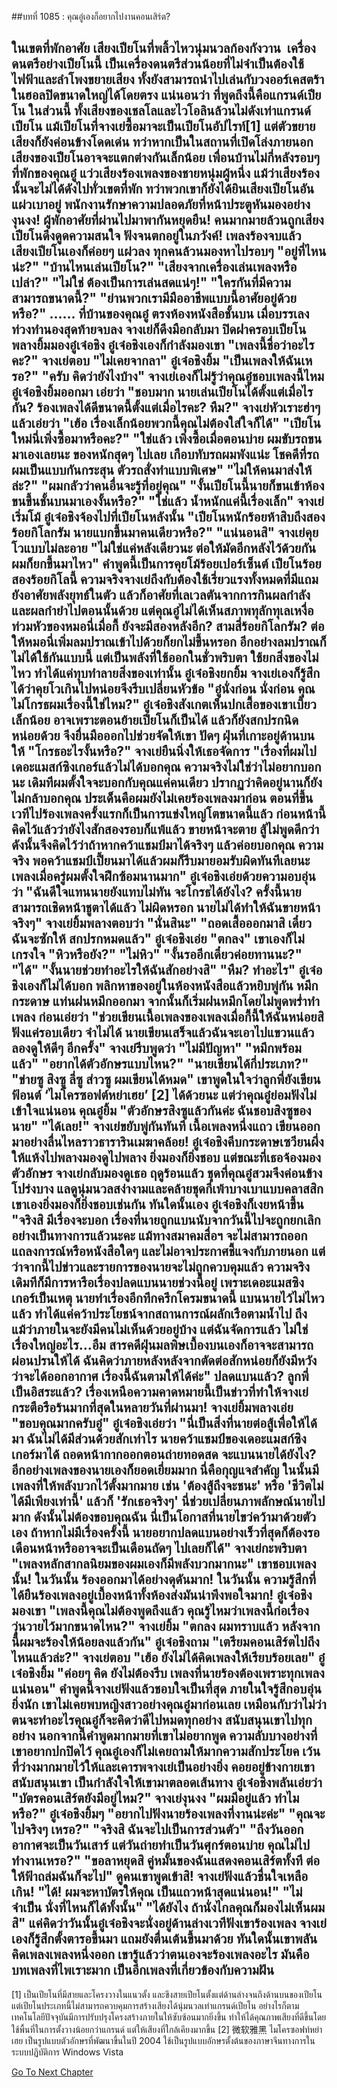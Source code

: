 ##บทที่ 1085 : คุณอู๋เองก็อยากไปงานคอนเสิร์ต?

ในเขตที่พักอาศัย
เสียงเปียโนที่พลิ้วไหวนุ่มนวลก้องกังวาน
 เครื่องดนตรีอย่างเปียโนนี้ เป็นเครื่องดนตรีส่วนน้อยที่ไม่จำเป็นต้องใช้ไฟฟ้าและลำโพงขยายเสียง ทั้งยังสามารถนำไปเล่นกับวงออร์เคสตร้าในฮอลปิดขนาดใหญ่ได้โดยตรง แน่นอนว่า ที่พูดถึงนี้คือแกรนด์เปียโน ในส่วนนี้ ทั้งเสียงของเชลโลและไวโอลินล้วนไม่ดังเท่าแกรนด์เปียโน แม้เปียโนที่จางเย่ซื้อมาจะเป็นเปียโนอัปไรท์[1] แต่ตัวขยายเสียงก็ยังค่อนข้างโดดเด่น ทว่าหากเป็นในสถานที่เปิดโล่งภายนอก เสียงของเปียโนอาจจะแตกต่างกันเล็กน้อย
เพื่อนบ้านไม่กี่หลังรอบๆ ที่พักของคุณอู๋ แว่วเสียงร้องเพลงของชายหนุ่มผู้หนึ่ง แม้ว่าเสียงร้องนั้นจะไม่ได้ดังไปทั่วเขตที่พัก ทว่าพวกเขาก็ยังได้ยินเสียงเปียโนอันแผ่วเบาอยู่
พนักงานรักษาความปลอดภัยที่หน้าประตูหันมองอย่างงุนงง!
ผู้พักอาศัยที่ผ่านไปมาพากันหยุดยืน!
คนมากมายล้วนถูกเสียงเปียโนดึงดูดความสนใจ ฟังจนตกอยู่ในภวังค์!
เพลงร้องจบแล้ว
เสียงเปียโนเองก็ค่อยๆ แผ่วลง
ทุกคนล้วนมองหาไปรอบๆ
"อยู่ที่ไหนน่ะ?"
"บ้านไหนเล่นเปียโน?"
"เสียงจากเครื่องเล่นเพลงหรือเปล่า?"
"ไม่ใช่ ต้องเป็นการเล่นสดแน่ๆ!"
"ใครกันที่มีความสามารถขนาดนี้?"
"ย่านพวกเรามีมืออาชีพแบบนี้อาศัยอยู่ด้วยหรือ?"
……
ที่บ้านของคุณอู๋
ตรงห้องหนังสือชั้นบน
เมื่อบรรเลงท่วงทำนองสุดท้ายจบลง จางเย่ก็ดึงมือกลับมา ปิดฝาครอบเปียโน พลางยิ้มมองอู๋เจ๋อชิง
อู๋เจ๋อชิงเองก็กำลังมองเขา "เพลงนี้ชื่อว่าอะไรคะ?"
จางเย่ตอบ "ไม่เคยจากลา"
อู๋เจ๋อชิงยิ้ม "เป็นเพลงให้ฉันเหรอ?"
"ครับ คิดว่ายังไงบ้าง" จางเย่เองก็ไม่รู้ว่าคุณอู๋ชอบเพลงนี้ไหม
อู๋เจ๋อชิงยิ้มออกมา เอ่ยว่า "ชอบมาก นายเล่นเปียโนได้ตั้งแต่เมื่อไรกัน? ร้องเพลงได้ดีขนาดนี้ตั้งแต่เมื่อไรคะ? หืม?"
จางเย่หัวเราะฮ่าๆ แล้วเอ่ยว่า "เฮ้อ เรื่องเล็กน้อยพวกนี้คุณไม่ต้องใส่ใจก็ได้"
"เปียโนใหม่นี่เพิ่งซื้อมาหรือคะ?"
"ใช่แล้ว เพิ่งซื้อเมื่อตอนบ่าย ผมขับรถขนมาเองเลยนะ ของหนักสุดๆ ไปเลย เกือบทับรถผมพังแน่ะ โชคดีที่รถผมเป็นแบบกันกระสุน ตัวรถสั่งทำแบบพิเศษ"
"ไม่ให้คนมาส่งให้ล่ะ?"
"ผมกลัวว่าคนอื่นจะรู้ที่อยู่คุณ"
"งั้นเปียโนนี้นายก็ขนเข้าห้อง ขนขึ้นชั้นบนมาเองงั้นหรือ?"
"ใช่แล้ว น้ำหนักแค่นี้เรื่องเล็ก"
จางเย่เริ่มโม้
อู๋เจ๋อชิงจ้องไปที่เปียโนหลังนั้น "เปียโนหนักร้อยห้าสิบถึงสองร้อยกิโลกรัม นายแบกขึ้นมาคนเดียวหรือ?"
"แน่นอนสิ" จางเย่คุยโวแบบไม่ละอาย "ไม่ใช่แค่หลังเดียวนะ ต่อให้มัดอีกหลังไว้ด้วยกันผมก็ยกขึ้นมาไหว" คำพูดนี้เป็นการคุยโม้ร้อยเปอร์เซ็นต์
เปียโนร้อยสองร้อยกิโลนี้ ความจริงจางเย่ถึงกับต้องใช้เรี่ยวแรงทั้งหมดที่มีแถมยังอาศัยพลังยุทธ์ในตัว แล้วก็อาศัยที่เลเวลตันจากการกินผลกำลังและผลกำยำไปตอนนั้นด้วย แต่คุณอู๋ไม่ได้เห็นสภาพทุลักทุเลเหงื่อท่วมหัวของหมอนี่เมื่อกี้ ยังจะมีสองหลังอีก? สามสี่ร้อยกิโลกรัม? ต่อให้หมอนี่เพิ่มลมปราณเข้าไปด้วยก็ยกไม่ขึ้นหรอก อีกอย่างลมปราณก็ไม่ได้ใช้กันแบบนี้ แต่เป็นพลังที่ใช้ออกในชั่วพริบตา ใช้ยกสิ่งของไม่ไหว ทำได้แค่ทุบทำลายสิ่งของเท่านั้น
อู๋เจ๋อชิงยกยิ้ม
จางเย่เองก็รู้สึกได้ว่าคุยโวเกินไปหน่อยจึงรีบเปลี่ยนหัวข้อ "อู๋นั่งก่อน นั่งก่อน คุณไม่โกรธผมเรื่องนี้ใช่ไหม?"
อู๋เจ๋อชิงสังเกตเห็นปกเสื้อของเขาเบี้ยวเล็กน้อย อาจเพราะตอนย้ายเปียโนก็เป็นได้ แล้วก็ยังสกปรกนิดหน่อยด้วย จึงยื่นมือออกไปช่วยจัดให้เขา ปัดๆ ฝุ่นที่เกาะอยู่ด้านบนให้ "โกรธอะไรงั้นหรือ?"
จางเย่ยืนนิ่งให้เธอจัดการ "เรื่องที่ผมไปเดอะแมสก์ซิงเกอร์แล้วไม่ได้บอกคุณ ความจริงไม่ใช่ว่าไม่อยากบอกนะ เดิมทีผมตั้งใจจะบอกกับคุณแค่คนเดียว ปรากฏว่าคิดอยู่นานก็ยังไม่กล้าบอกคุณ ประเด็นคือผมยังไม่เคยร้องเพลงมาก่อน ตอนที่ขึ้นเวทีไปร้องเพลงครั้งแรกก็เป็นการแข่งใหญ่โตขนาดนี้แล้ว ก่อนหน้านี้คิดไว้แล้วว่ายังไงสักสองรอบก็แพ้แล้ว ขายหน้าจะตาย สู้ไม่พูดดีกว่า ดังนั้นจึงคิดไว้ว่าถ้าหากคว้าแชมป์มาได้จริงๆ แล้วค่อยบอกคุณ ความจริง พอคว้าแชมป์เปี้ยนมาได้แล้วผมก็รีบมายอมรับผิดทันทีเลยนะ เพลงเมื่อครู่ผมตั้งใจฝึกซ้อมนานมาก"
อู๋เจ๋อชิงเอ่ยด้วยความอบอุ่นว่า "ฉันดีใจแทนนายยังแทบไม่ทัน จะโกรธได้ยังไง? ครั้งนี้นายสามารถเชิดหน้าชูตาได้แล้ว ไม่ผิดหรอก นายไม่ได้ทำให้ฉันขายหน้าจริงๆ"
จางเย่ยิ้มพลางตอบว่า "นั่นสินะ"
"ถอดเสื้อออกมาสิ เดี๋ยวฉันจะซักให้ สกปรกหมดแล้ว" อู๋เจ๋อชิงเอ่ย
"ตกลง" เขาเองก็ไม่เกรงใจ
"หิวหรือยัง?"
"ไม่หิว"
"งั้นรออีกเดี๋ยวค่อยทานนะ?"
"ได้"
"งั้นนายช่วยทำอะไรให้ฉันสักอย่างสิ"
"หืม? ทำอะไร"
อู๋เจ๋อชิงเองก็ไม่ได้บอก พลิกหาของอยู่ในห้องหนังสือแล้วหยิบพู่กัน หมึก กระดาษ แท่นฝนหมึกออกมา จากนั้นก็เริ่มฝนหมึกโดยไม่พูดพร่ำทำเพลง ก่อนเอ่ยว่า "ช่วยเขียนเนื้อเพลงของเพลงเมื่อกี้นี้ให้ฉันหน่อยสิ ฟังแค่รอบเดียว จำไม่ได้ นายเขียนเสร็จแล้วฉันจะเอาไปแขวนแล้วลองดูให้ดีๆ อีกครั้ง"
จางเย่รีบพูดว่า "ไม่มีปัญหา"
"หมึกพร้อมแล้ว"
"อยากได้ตัวอักษรแบบไหน?"
"นายเขียนได้กี่ประเภท?"
"ข่ายซู สิงซู ลี่ซู ส่าวซู ผมเขียนได้หมด"
เขาพูดในใจว่าลูกพี่ยังเขียนฟ้อนต์ ‘ไมโครซอฟต์หย่าเฮย’ [2] ได้ด้วยนะ แต่ว่าคุณอู๋ย่อมฟังไม่เข้าใจแน่นอน
คุณอู๋ยิ้ม "ตัวอักษรสิงซูแล้วกันค่ะ ฉันชอบสิงซูของนาย"
"ได้เลย!" จางเย่ขยับพู่กันทันที
เนื้อเพลงหนึ่งแถว เขียนออกมาอย่างลื่นไหลราวธารารินเมฆาคล้อย!
อู๋เจ๋อชิงคีบกระดาษเซวียนผึ่งให้แห้งไปพลางมองดูไปพลาง ยิ่งมองก็ยิ่งชอบ
แต่ขณะที่เธอจ้องมองตัวอักษร จางเย่กลับมองดูเธอ ฤดูร้อนแล้ว ชุดที่คุณอู๋สวมจึงค่อนข้างโปร่งบาง แลดูนุ่มนวลสง่างามและคล้ายชุดกี่เพ้าบางเบาแบบคลาสสิก เขาเองยิ่งมองก็ยิ่งชอบเช่นกัน
ทันใดนั้นเอง อู๋เจ๋อชิงก็เงยหน้าขึ้น "จริงสิ มีเรื่องจะบอก เรื่องที่นายถูกแบนนับจากวันนี้ไปจะถูกยกเลิกอย่างเป็นทางการแล้วนะคะ แม้ทางสมาคมสื่อฯ จะไม่สามารถออกแถลงการณ์หรือหนังสือใดๆ และไม่อาจประกาศชี้แจงกับภายนอก แต่ว่าจากนี้ไปข่าวและรายการของนายจะไม่ถูกควบคุมแล้ว ความจริงเดิมทีก็มีการหารือเรื่องปลดแบนนายช่วงนี้อยู่ เพราะเดอะแมสซิงเกอร์เป็นเหตุ นายทำเรื่องอึกทึกครึกโครมขนาดนี้ แบนนายไว้ไม่ไหวแล้ว ทำได้แค่คว้าประโยชน์จากสถานการณ์ผลักเรือตามน้ำไป ถึงแม้ว่าภายในจะยังมีคนไม่เห็นด้วยอยู่บ้าง แต่ฉันจัดการแล้ว ไม่ใช่เรื่องใหญ่อะไร...อืม สารคดีฝุ่นมลพิษเบื้องบนเองก็อาจจะสามารถผ่อนปรนให้ได้ ฉันคิดว่าภายหลังหลังจากตัดต่อสักหน่อยก็ยังมีหวังว่าจะได้ออกอากาศ เรื่องนี้ฉันตามให้ได้ค่ะ"
ปลดแบนแล้ว?
ลูกพี่เป็นอิสระแล้ว?
เรื่องเหนือความคาดหมายนี้เป็นข่าวที่ทำให้จางเย่กระตือรือร้นมากที่สุดในหลายวันที่ผ่านมา!
จางเย่ยิ้มพลางเอ่ย "ขอบคุณมากครับอู๋"
อู๋เจ๋อชิงเอ่ยว่า "นี่เป็นสิ่งที่นายต่อสู้เพื่อให้ได้มา ฉันไม่ได้มีส่วนด้วยสักเท่าไร นายคว้าแชมป์ของเดอะแมสก์ซิงเกอร์มาได้ ถอดหน้ากากออกตอนถ่ายทอดสด จะแบนนายได้ยังไง? อีกอย่างเพลงของนายเองก็ยอดเยี่ยมมาก นี่คือกุญแจสำคัญ ในนั้นมีเพลงที่ให้พลังบวกไว้ตั้งมากมาย เช่น 'ต้องสู้ถึงจะชนะ' หรือ 'ชีวิตไม่ได้มีเพียงเท่านี้' แล้วก็ 'รักเธอจริงๆ' นี่ช่วยเปลี่ยนภาพลักษณ์นายไปมาก ดังนั้นไม่ต้องขอบคุณฉัน นี่เป็นโอกาสที่นายไขว่คว้ามาด้วยตัวเอง ถ้าหากไม่มีเรื่องครั้งนี้ นายอยากปลดแบนอย่างเร็วที่สุดก็ต้องรอเดือนหน้าหรืออาจจะเป็นเดือนถัดๆ ไปเลยก็ได้"
จางเย่กะพริบตา "เพลงหลักสากลนิยมของผมเองก็มีพลังบวกมากนะ"
เขาชอบเพลงนั้น!
ในวันนั้น ร้องออกมาได้อย่างดุดันมาก!
ในวันนั้น ความรู้สึกที่ได้ยืนร้องเพลงอยู่เบื้องหน้าทั้งห้องส่งมันน่าพึงพอใจมาก!
อู๋เจ๋อชิงมองเขา "เพลงนี้คุณไม่ต้องพูดถึงแล้ว คุณรู้ไหมว่าเพลงนี้ก่อเรื่องวุ่นวายไว้มากขนาดไหน?"
จางเย่ยิ้ม "ตกลง ผมทราบแล้ว หลังจากนี้ผมจะร้องให้น้อยลงแล้วกัน"
อู๋เจ๋อชิงถาม "เตรียมคอนเสิร์ตไปถึงไหนแล้วล่ะ?"
จางเย่ตอบ "เฮ้อ ยังไม่ได้คิดเพลงให้เรียบร้อยเลย"
อู๋เจ๋อชิงยิ้ม "ค่อยๆ คิด ยังไม่ต้องรีบ เพลงที่นายร้องต้องเพราะทุกเพลงแน่นอน"
คำพูดนี้จางเย่ฟังแล้วชอบใจเป็นที่สุด ภายในใจรู้สึกอบอุ่นยิ่งนัก เขาไม่เคยพบหญิงสาวอย่างคุณอู๋มาก่อนเลย เหมือนกับว่าไม่ว่าตนจะทำอะไรคุณอู๋ก็จะคิดว่าดีไปหมดทุกอย่าง สนับสนุนเขาไปทุกอย่าง นอกจากนี้คำพูดมากมายที่เขาไม่อยากพูด ความลับบางอย่างที่เขาอยากปกปิดไว้ คุณอู๋เองก็ไม่เคยถามให้มากความสักประโยค เว้นที่ว่างมากมายไว้ให้และเคารพจางเย่เป็นอย่างยิ่ง คอยอยู่ข้างกายเขา สนับสนุนเขา เป็นกำลังใจให้เขามาตลอดเส้นทาง
อู๋เจ๋อชิงพลันเอ่ยว่า "บัตรคอนเสิร์ตยังมีอยู่ไหม?"
จางเย่งุนงง "ผมมีอยู่แล้ว ทำไมหรือ?"
อู๋เจ๋อชิงยิ้มๆ "อยากไปฟังนายร้องเพลงที่งานน่ะค่ะ"
"คุณจะไปจริงๆ เหรอ?"
"จริงสิ ฉันจะไปเป็นการส่วนตัว"
"ถึงวันออกอากาศจะเป็นวันเสาร์ แต่วันถ่ายทำเป็นวันศุกร์ตอนบ่าย คุณไม่ไปทำงานเหรอ?"
"ขอลาหยุดสิ คู่หมั้นของฉันแสดงคอนเสิร์ตทั้งที ต่อให้ฟ้าถล่มฉันก็จะไป"
ดูคนเขาพูดเข้าสิ!
จางเย่ฟังแล้วชื่นใจเหลือเกิน!
"ได้! ผมจะหาบัตรให้คุณ เป็นแถวหน้าสุดแน่นอน!"
"ไม่จำเป็น นั่งที่ไหนก็ได้ทั้งนั้น"
"ได้ยังไง ถ้านั่งไกลคุณก็มองไม่เห็นผมสิ"
แค่คิดว่าวันนั้นอู๋เจ๋อชิงจะนั่งอยู่ด้านล่างเวทีฟังเขาร้องเพลง จางเย่เองก็รู้สึกตั้งตารอขึ้นมา แถมยังตื่นเต้นขึ้นมาด้วย ทันใดนั้นเขาพลันคิดเพลงเพลงหนึ่งออก เขารู้แล้วว่าตนเองจะร้องเพลงอะไร
มันคือบทเพลงที่ไพเราะมาก
เป็นอีกเพลงที่เกี่ยวข้องกับความฝัน
--------------------------
[1] เป็นเปียโนที่มีสายและโครงวางในแนวตั้ง และขึงสายเปียโนตั้งแต่ด้านล่างจนถึงด้านบนของเปียโน แต่เปียโนประเภทนี้ไม่สามารถควบคุมการสร้างเสียงได้นุ่มนวลเท่าแกรนด์เปียโน อย่างไรก็ตามเทคโนโลยีปัจจุบันมีการปรับปรุงโครงสร้างภายในให้ซับซ้อนมากยิ่งขึ้น ทำให้ได้คุณภาพเสียงที่ดีขึ้นโดยใช้พื้นที่ในการตั้งวางน้อยกว่าแกรนด์ แต่ให้เสียงที่ใกล้เคียงมากขึ้น
[2] 微软雅黑 ไมโครซอฟท์หย่าเฮย เป็นรูปแบบตัวอักษรที่พัฒนาขึ้นในปี 2004 ใช้เป็นรูปแบบอักษรตั้งต้นของภาษาจีนทางการในระบบปฏิบัติการ Windows Vista


[Go To Next Chapter]( ./186.md)